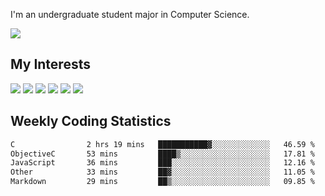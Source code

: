 I'm an undergraduate student major in Computer Science.

![](https://github-readme-stats.vercel.app/api?username=littzhch&theme=radical)

## My Interests

![](https://img.shields.io/badge/Python-3776AB?style=flat&labelColor=FFD43B&logoColor=3776AB&logo=python)
![](https://img.shields.io/badge/C-00599C?style=flat&labelColor=01427d&logoColor=6295cb&logo=c)
![](https://img.shields.io/badge/Rust-ffffff?style=flat&labelColor=ffffff&logoColor=000000&logo=rust)
![](https://img.shields.io/badge/LaTeX-008080?style=flat&labelColor=eeece5&logoColor=008080&logo=latex)
![](https://img.shields.io/badge/OpenGL-5487b2?style=flat&labelColor=ffffff&logoColor=5487b2&logo=opengl)
![](https://img.shields.io/badge/archlinux-1793d1?style=flat&labelColor=333333&logoColor=1793d1&logo=archlinux)

## Weekly Coding Statistics
<!--START_SECTION:waka-->

```txt
C                2 hrs 19 mins   ███████████▓░░░░░░░░░░░░░   46.59 %
ObjectiveC       53 mins         ████▒░░░░░░░░░░░░░░░░░░░░   17.81 %
JavaScript       36 mins         ███░░░░░░░░░░░░░░░░░░░░░░   12.16 %
Other            33 mins         ██▓░░░░░░░░░░░░░░░░░░░░░░   11.05 %
Markdown         29 mins         ██▒░░░░░░░░░░░░░░░░░░░░░░   09.85 %
```

<!--END_SECTION:waka-->
